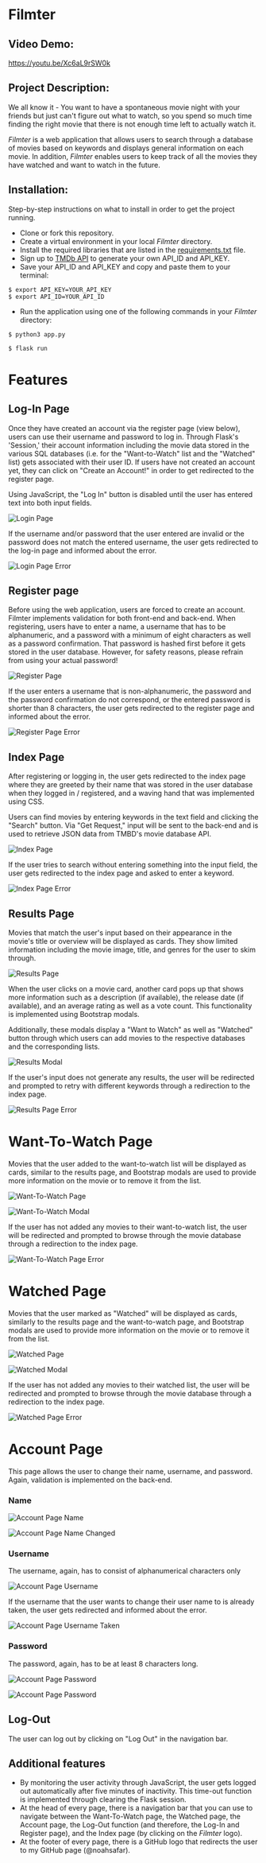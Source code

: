 # Filmter

## Video Demo:
https://youtu.be/Xc6aL9rSW0k

## Project Description:
We all know it - You want to have a spontaneous movie night with your friends but just can't figure out what to watch, so you spend so much time finding the right movie that there is not enough time left to actually watch it.

*Filmter* is a web application that allows users to search through a database of movies based on keywords and displays general information on each movie. In addition, *Filmter* enables users to keep track of all the movies they have watched and want to watch in the future.

## Installation:
Step-by-step instructions on what to install in order to get the project running.
- Clone or fork this repository.
- Create a virtual environment in your local *Filmter* directory.
- Install the required libraries that are listed in the [requirements.txt](./requirements.txt) file.
- Sign up to [TMDb API](https://developer.themoviedb.org/reference/intro/getting-started) to generate your own API_ID and API_KEY.
- Save your API_ID and API_KEY and copy and paste them to your terminal:

```
$ export API_KEY=YOUR_API_KEY
$ export API_ID=YOUR_API_ID
```

- Run the application using one of the following commands in your *Filmter* directory:

```
$ python3 app.py
```
```
$ flask run
```



# Features

## Log-In Page
Once they have created an account via the register page (view below), users can use their username and password to log in. Through Flask's 'Session,' their account information including the movie data stored in the various SQL databases (i.e. for the "Want-to-Watch" list and the "Watched" list) gets associated with their user ID. If users have not created an account yet, they can click on "Create an Account!" in order to get redirected to the register page.

Using JavaScript, the "Log In" button is disabled until the user has entered text into both input fields.

![Login Page](./static/images/LogInPage.png)


If the username and/or password that the user entered are invalid or the password does not match the entered username, the user gets redirected to the log-in page and informed about the error.

![Login Page Error](./static/images/LogInPageError.png)

## Register page
Before using the web application, users are forced to create an account. Filmter implements validation for both front-end and back-end. When registering, users have to enter a name, a username that has to be alphanumeric, and a password with a minimum of eight characters as well as a password confirmation. That password is hashed first before it gets stored in the user database.
However, for safety reasons, please refrain from using your actual password!

![Register Page](./static/images/RegisterPage.png)

If the user enters a username that is non-alphanumeric, the password and the password confirmation do not correspond, or the entered password is shorter than 8 characters, the user gets redirected to the register page and informed about the error.

![Register Page Error](./static/images/RegisterPageError.png)

## Index Page
After registering or logging in, the user gets redirected to the index page where they are greeted by their name that was stored in the user database when they logged in / registered, and a waving hand that was implemented using CSS.

Users can find movies by entering keywords in the text field and clicking the "Search" button. Via "Get Request," input will be sent to the back-end and is used to retrieve JSON data from TMBD's movie database API.

![Index Page](./static/images/IndexPage.png)

If the user tries to search without entering something into the input field, the user gets redirected to the index page and asked to enter a keyword.

![Index Page Error](./static/images/IndexPageError.png)

## Results Page
Movies that match the user's input based on their appearance in the movie's title or overview will be displayed as cards. They show limited information including the movie image, title, and genres for the user to skim through.

![Results Page](./static/images/ResultsPage.png)

When the user clicks on a movie card, another card pops up that shows more information such as a description (if available), the release date (if available), and an average rating as well as a vote count. This functionality is implemented using Bootstrap modals.

Additionally, these modals display a "Want to Watch" as well as "Watched" button through which users can add movies to the respective databases and the corresponding lists.

![Results Modal](./static/images/ResultsModal.png)

If the user's input does not generate any results, the user will be redirected and prompted to retry with different keywords through a redirection to the index page.

![Results Page Error](./static/images/ResultsPageError.png)

# Want-To-Watch Page
Movies that the user added to the want-to-watch list will be displayed as cards, similar to the results page, and Bootstrap modals are used to provide more information on the movie or to remove it from the list.

![Want-To-Watch Page](./static/images/WantToWatchPage.png)

![Want-To-Watch Modal](./static/images/WantToWatchModal.png)

If the user has not added any movies to their want-to-watch list, the user will be redirected and prompted to browse through the movie database through a redirection to the index page.

![Want-To-Watch Page Error](./static/images/WantToWatchPageError.png)

# Watched Page
Movies that the user marked as "Watched" will be displayed as cards, similarly to the results page and the want-to-watch page, and Bootstrap modals are used to provide more information on the movie or to remove it from the list.

![Watched Page](./static/images/WatchedPage.png)

![Watched Modal](./static/images/WatchedPageModal.png)

If the user has not added any movies to their watched list, the user will be redirected and prompted to browse through the movie database through a redirection to the index page.

![Watched Page Error](./static/images/WatchedPageError.png)

# Account Page
This page allows the user to change their name, username, and password. Again, validation is implemented on the back-end.

### Name
![Account Page Name](./static/images/AccountName.png)

![Account Page Name Changed](./static/images/AccountNameChanged.png)

### Username
The username, again, has to consist of alphanumerical characters only

![Account Page Username](./static/images/AccountUsername.png)

If the username that the user wants to change their user name to is already taken, the user gets redirected and informed about the error.

![Account Page Username Taken](./static/images/AccountUsernameTaken.png)

### Password
The password, again, has to be at least 8 characters long.

![Account Page Password](./static/images/AccountPassword.png)

![Account Page Password](./static/images/AccountPasswordError.png)

## Log-Out
The user can log out by clicking on "Log Out" in the navigation bar.

## Additional features
- By monitoring the user activity through JavaScript, the user gets logged out automatically after five minutes of inactivity. This time-out function is implemented through clearing the Flask session.
- At the head of every page, there is a navigation bar that you can use to navigate between the Want-To-Watch page, the Watched page, the Account page, the Log-Out function (and therefore, the Log-In and Register page), and the Index page (by clicking on the *Filmter* logo).
- At the footer of every page, there is a GitHub logo that redirects the user to my GitHub page (@noahsafar).
